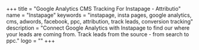 +++
title = "Google Analytics CMS Tracking For Instapage - Attributio"
name = "Instapage"
keywords = "instapage, insta pages, google analytics, cms, adwords, facebook, ppc, attribution, track leads, conversion tracking"
description = "Connect Google Analytics with Instapage to find our where your leads are coming from. Track leads from the source - from search to ppc."
logo = ""
+++
